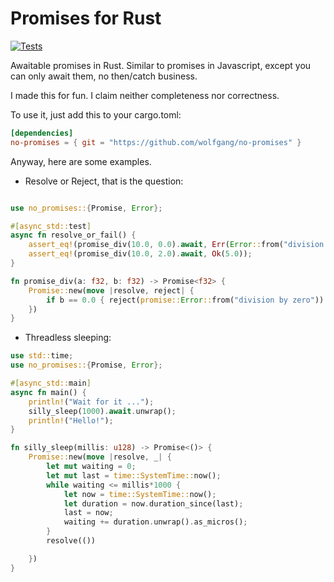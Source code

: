 # Promises for Rust
[![Tests](https://github.com/wolfgang/no-promises/actions/workflows/tests.yml/badge.svg)](https://github.com/wolfgang/no-promises/actions/workflows/tests.yml)

Awaitable promises in Rust. Similar to promises in Javascript, except you can only await them, no then/catch business.

I made this for fun. I claim neither completeness nor correctness. 

To use it, just add this to your cargo.toml:
```toml
[dependencies]
no-promises = { git = "https://github.com/wolfgang/no-promises" }

```

Anyway, here are some examples.

- Resolve or Reject, that is the question:

```rust

use no_promises::{Promise, Error};

#[async_std::test]
async fn resolve_or_fail() {
    assert_eq!(promise_div(10.0, 0.0).await, Err(Error::from("division by zero")));
    assert_eq!(promise_div(10.0, 2.0).await, Ok(5.0));
}

fn promise_div(a: f32, b: f32) -> Promise<f32> {
    Promise::new(move |resolve, reject| {
        if b == 0.0 { reject(promise::Error::from("division by zero")) } else { resolve(a / b) }
    })
}

```

- Threadless sleeping:

```rust
use std::time;
use no_promises::{Promise, Error};

#[async_std::main]
async fn main() {
    println!("Wait for it ...");
    silly_sleep(1000).await.unwrap();
    println!("Hello!");
}

fn silly_sleep(millis: u128) -> Promise<()> {
    Promise::new(move |resolve, _| {
        let mut waiting = 0;
        let mut last = time::SystemTime::now();
        while waiting <= millis*1000 {
            let now = time::SystemTime::now();
            let duration = now.duration_since(last);
            last = now;
            waiting += duration.unwrap().as_micros();
        }
        resolve(())

    })
}
```
